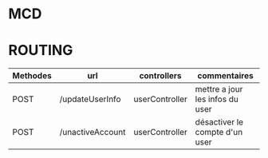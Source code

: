 # MCD

# ROUTING

|Methodes| url | controllers |commentaires|
|--------|-----|-------------|------------|
|POST| /updateUserInfo | userController | mettre a jour les infos du user|
|POST| /unactiveAccount | userController| désactiver le compte d'un user |